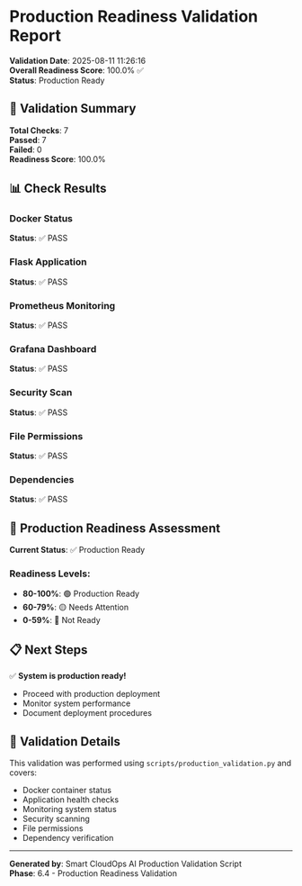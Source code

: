 # Production Readiness Validation Report

**Validation Date**: 2025-08-11 11:26:16  
**Overall Readiness Score**: 100.0% ✅  
**Status**: Production Ready

## 🎯 Validation Summary

**Total Checks**: 7  
**Passed**: 7  
**Failed**: 0  
**Readiness Score**: 100.0%

## 📊 Check Results

### Docker Status
**Status**: ✅ PASS

### Flask Application
**Status**: ✅ PASS

### Prometheus Monitoring
**Status**: ✅ PASS

### Grafana Dashboard
**Status**: ✅ PASS

### Security Scan
**Status**: ✅ PASS

### File Permissions
**Status**: ✅ PASS

### Dependencies
**Status**: ✅ PASS

## 🚀 Production Readiness Assessment

**Current Status**: ✅ Production Ready

### Readiness Levels:
- **80-100%**: 🟢 Production Ready
- **60-79%**: 🟡 Needs Attention
- **0-59%**: 🔴 Not Ready

## 📋 Next Steps

✅ **System is production ready!**
- Proceed with production deployment
- Monitor system performance
- Document deployment procedures

## 🔧 Validation Details

This validation was performed using `scripts/production_validation.py` and covers:
- Docker container status
- Application health checks
- Monitoring system status
- Security scanning
- File permissions
- Dependency verification

---
**Generated by**: Smart CloudOps AI Production Validation Script  
**Phase**: 6.4 - Production Readiness Validation
